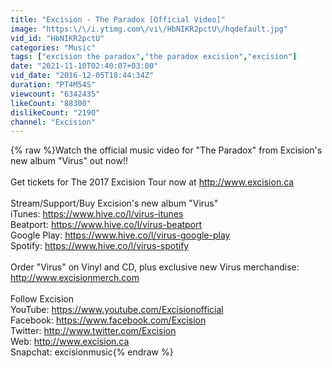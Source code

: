 ```yaml
---
title: "Excision - The Paradox [Official Video]"
image: "https:\/\/i.ytimg.com\/vi\/HbNIKR2pctU\/hqdefault.jpg"
vid_id: "HbNIKR2pctU"
categories: "Music"
tags: ["excision the paradox","the paradox excision","excision"]
date: "2021-11-10T02:40:07+03:00"
vid_date: "2016-12-05T18:44:34Z"
duration: "PT4M54S"
viewcount: "6342435"
likeCount: "88300"
dislikeCount: "2190"
channel: "Excision"
---
```

{% raw %}Watch the official music video for &quot;The Paradox&quot; from Excision's new album &quot;Virus&quot; out now!! <br /><br />Get tickets for The 2017 Excision Tour now at <a rel="nofollow" target="blank" href="http://www.excision.ca">http://www.excision.ca</a><br /><br />Stream/Support/Buy Excision's new album &quot;Virus&quot; <br />iTunes: <a rel="nofollow" target="blank" href="https://www.hive.co/l/virus-itunes">https://www.hive.co/l/virus-itunes</a><br />Beatport: <a rel="nofollow" target="blank" href="https://www.hive.co/l/virus-beatport">https://www.hive.co/l/virus-beatport</a><br />Google Play: <a rel="nofollow" target="blank" href="https://www.hive.co/l/virus-google-play">https://www.hive.co/l/virus-google-play</a><br />Spotify: <a rel="nofollow" target="blank" href="https://www.hive.co/l/virus-spotify">https://www.hive.co/l/virus-spotify</a><br /><br />Order &quot;Virus&quot; on Vinyl and CD, plus exclusive new Virus merchandise:<br /><a rel="nofollow" target="blank" href="http://www.excisionmerch.com">http://www.excisionmerch.com</a><br /><br />Follow Excision<br />YouTube: <a rel="nofollow" target="blank" href="https://www.youtube.com/Excisionofficial">https://www.youtube.com/Excisionofficial</a><br />Facebook: <a rel="nofollow" target="blank" href="https://www.facebook.com/Excision">https://www.facebook.com/Excision</a><br />Twitter: <a rel="nofollow" target="blank" href="http://www.twitter.com/Excision">http://www.twitter.com/Excision</a><br />Web: <a rel="nofollow" target="blank" href="http://www.excision.ca">http://www.excision.ca</a><br />Snapchat: excisionmusic{% endraw %}
